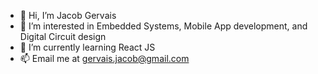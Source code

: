 - 👋 Hi, I’m Jacob Gervais
- 👀 I’m interested in Embedded Systems, Mobile App development, and Digital Circuit design
- 🌱 I’m currently learning React JS
- 📫 Email me at gervais.jacob@gmail.com

<!---
jacobg826/jacobg826 is a ✨ special ✨ repository because its `README.md` (this file) appears on your GitHub profile.
You can click the Preview link to take a look at your changes.
--->
